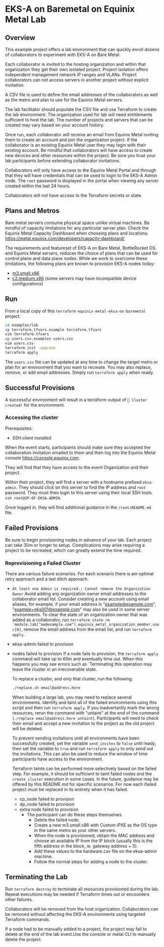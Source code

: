 # EKS-A on Baremetal on Equinix Metal Lab

## Overview

This example project offers a lab environment that can quickly enroll dozens of collaborators to experiment with EKS-A on Bare Metal.

Each collaborator is invited to the hosting organization and within that organization they get their own isolated project.
Project isolation offers independent management network IP ranges and VLANs. Project collaborators can not access servers in another project without explicit invitation.

A CSV file is used to define the email addresses of the collaborators as well as the metro and plan to use for the Equinix Metal servers.

The lab facilitator should populate the CSV file and use Terraform to create the lab environment. The organization used for lab will need entitlements sufficient to host the lab. The number of projects and servers that can be created may vary based on your account history.

Once run, each collaborator will receive an email from Equinix Metal inviting them to create an account and join the organization project. If the collaborator is an existing Equinix Metal user they may login with their existing account. Be mindful that collaborators will have access to create new devices and other resources within the project. Be sure you trust your lab participants before extending collaborator invitations.

Collaborators will only have access to the Equinix Metal Portal and through that they will have credentials that can be used to login to the EKS-A Admin node. The `root` password is displayed in the portal when viewing any server created within the last 24 hours.

Collaborators will not have access to the Terraform secrets or state.

## Plans and Metros

Bare metal servers consume physical space unlike virtual machines. Be mindful of capacity limitations for any particular server plan.
Check the Equinix Metal Capacity Dashboard when choosing plans and locations. <https://metal.equinix.com/developers/capacity-dashboard/>

The requirements and featureset of EKS-A on Bare Metal, BottleRocket OS, and Equinix Metal servers, reduces the choice of plans that can be used for control plane and data plane nodes. While we work to overcome these limitations, the following plans are known to provision EKS-A nodes today:

* [m3.small.x86](https://monitoring.nixos.org/grafana/d/I1WQEbbWz/packet-capacity-by-plan-table?var-plan=m3.small.x86&var-facility=All&orgId=1)
* [c2.medium.x86](https://monitoring.nixos.org/grafana/d/I1WQEbbWz/packet-capacity-by-plan-table?var-plan=c2.medium.x86&var-facility=All&orgId=1) (some servers may have incompatible device configurations)

## Run

From a local copy of this `terraform-equinix-metal-eksa-on-baremetal` project:

```sh
cd examples/lab
cp terraform.tfvars.example terraform.tfvars
vim terraform.tfvars
cp users.csv.examples users.csv
vim users.csv
terraform init -upgrade
terraform apply
```

The `users.csv` file can be updated at any time to change the target metro or plan for an environment that you want to recreate. You may also replace, remove, or add email addresses.  Simply run `terraform apply` when ready.

## Successful Provisions

A successful environment will result in a terraform output of `🎉 Cluster created!` for the environment.

### Accessing the cluster

Prerequisites:
- SSH client installed

When the event starts, participants should make sure they accepted the collaboration invitation emailed to them and then log into the Equinix Metal console <https://console.equinix.com>.

They will find that they have access to the event Organization and their project.

Within their project, they will find a server with a hostname prefixed `eksa-admin`. They should click on this server to find the IP address and `root` password. They must then login to this server using their local SSH tools. `ssh root@IP-OF-EKSA-ADMIN`.

Once logged in, they will find additional guidance in the `/root/README.md` file.

## Failed Provisions

Be sure to begin provisioning nodes in advance of your lab. Each project can take 30m or longer to setup. Complications may arise requiring a project to be recreated, which can greatly extend the time required.

### Reprovisioning a Failed Cluster

There are various failure scenarios. For each scenario there is am optimal retry approach and a last ditch approach.

* `At least one Admin is required.; Cannot remove the Organization Owner`
  Avoid adding any organization owner email addresses to the collaborator email list. Consider creating a new account using email aliases, for example, if your email address is "example@example.com", "example+eks001@example.com" may also be used in some server environments.
  To clear the state of an organization owner that was added as a collaborator, run `terraform state rm 'module.lab["me@example.com"].equinix_metal_organization_member.user[0]`, remove the email address from the email list, and run `terraform apply`.
* eksa-admin failed to provision
  <!-- TODO: fix notes -->
* nodes failed to provision
  If a node fails to provision, the `terraform apply` command will take up to 60m and eventually time out. When this happens you may see errors such as `Terminating this operation may leave the cluster in an irrecoverable state.

  To replace a cluster, and only that cluster, run the following:

  ```sh
  ./replace.sh email@address.here
  ```

  When building a large lab, you may need to replace several environments. Identify and taint all of the failed environments using this script and then run `terraform apply`. If you inadvertantly mark the wrong resources, rerun the command with "untaint" at the end of the command (`./replace email@address.here untaint`). Participants will need to check their email and accept a new invitation to the project as the old project will be deleted.

  To prevent sending invitations until all environments have been successfully created, set the variable `send_invites` to `false` until ready, then set the variable to `true` and run `terraform apply` to only send out the invitations.  This can also be used to reduce the window of time participants have access to the environment.

  Terraform taints can be performed more selectively based on the failed step. For example, it should be sufficient to taint failed nodes and the `create_cluster` execution in some cases. In the future, guidance may be offered by this README.md for specific scenarios. For now each ifailed project must be replaced in its entirety when it has failed.

  * cp_node failed to provision
    <!-- TODO: fix notes -->
  * dp_node failed to provision
    <!-- TODO: fix notes -->
  * extra node failed to provision
    * The participant can do these steps themselves.
      * Delete the failed node.
      * Create a new m3.small.x86 with Custom iPXE as the OS type in the same metro as your other servers.
      * When the node is provisioned, obtain the MAC address and choose an available IP from the IP block (usually this is the fifth address in the block, ie. gateway address + 5).
      * Add these values to the hardware.csv file on the eksa-admin machine.
      * Follow the normal steps for adding a node to the cluster.

## Terminating the Lab

Run `terraform destroy` to terminate all resources provisioned during the lab. Repeat executions may be needed if Terraform times out or encounters other failures.

Collaborators will be removed from the host organization.
Collaborators can be removed without affecting the EKS-A environments using targeted Terraform commands.

If a node had to be manually added to a project, the project may fail to delete at the end of the lab event.Use the console or metal CLI to manually delete the project.
